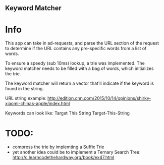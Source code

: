 ## Keyword Matcher

# Info
This app can take in ad-requests, and parse the URL section of the request to 
determine if the URL contains any pre-specific words from a list of words.

To ensure a speedy (sub 10ms) lookup, a trie was implemented.
The keyword matcher needs to be filled with a bag of words, which initializes the trie.

The keyword matcher will return a vector that'll indicate if the keyword is found in the string.

URL string example:
http://edition.cnn.com/2015/10/14/opinions/shirky-xiaomi-chinas-apple/index.html

Keywords can look like:
Target
This
String
Target-This-String

# TODO:
* compress the trie by implemting a Suffix Trie
* yet another idea could be to implement a Ternary Search Tree: http://c.learncodethehardway.org/book/ex47.html